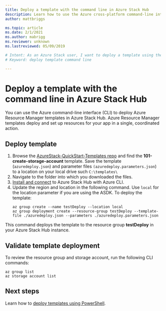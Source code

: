 ```yaml
---
title: Deploy a template with the command line in Azure Stack Hub 
description: Learn how to use the Azure cross-platform command-line interface (CLI) to deploy templates to Azure Stack Hub.
author: mattbriggs

ms.topic: article
ms.date: 2/1/2021
ms.author: mabrigg
ms.reviewer: unknown
ms.lastreviewed: 05/09/2019

# Intent: As an Azure Stack user, I want to deploy a template using the command line in Azure Stack so I can manage resources efficiently.
# Keyword: deploy template command line

---
```


# Deploy a template with the command line in Azure Stack Hub

You can use the Azure command-line interface (CLI) to deploy Azure Resource Manager templates in Azure Stack Hub. Azure Resource Manager templates deploy and set up resources for your app in a single, coordinated action.

## Deploy template

1. Browse the [AzureStack-QuickStart-Templates repo](https://aka.ms/AzureStackGitHub) and find the **101-create-storage-account** template. Save the template (`azuredeploy.json`) and parameter files `(azuredeploy.parameters.json`) to a location on your local drive such `C:\templates\`
2. Navigate to the folder into which you downloaded the files. 
3. [Install and connect](azure-stack-version-profiles-azurecli2.md) to Azure Stack Hub with Azure CLI.
4. Update the region and location in the following command. Use `local` for the location parameter if you are using the ASDK. To deploy the template:
    ```azurecli
    az group create --name testDeploy --location local
    az group deployment create --resource-group testDeploy --template-file ./azuredeploy.json --parameters ./azuredeploy.parameters.json
    ```

This command deploys the template to the resource group **testDeploy** in your Azure Stack Hub instance.

## Validate template deployment

To review the resource group and storage account, run the following CLI commands:

```azurecli
az group list
az storage account list
```

## Next steps

Learn how to [deploy templates using PowerShell](azure-stack-deploy-template-powershell.md).
